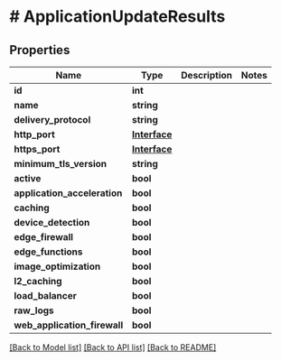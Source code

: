 # # ApplicationUpdateResults

## Properties

Name | Type | Description | Notes
------------ | ------------- | ------------- | -------------
**id** | **int** |  |
**name** | **string** |  |
**delivery_protocol** | **string** |  |
**http_port** | [**Interface**](Interface.md) |  |
**https_port** | [**Interface**](Interface.md) |  |
**minimum_tls_version** | **string** |  |
**active** | **bool** |  |
**application_acceleration** | **bool** |  |
**caching** | **bool** |  |
**device_detection** | **bool** |  |
**edge_firewall** | **bool** |  |
**edge_functions** | **bool** |  |
**image_optimization** | **bool** |  |
**l2_caching** | **bool** |  |
**load_balancer** | **bool** |  |
**raw_logs** | **bool** |  |
**web_application_firewall** | **bool** |  |

[[Back to Model list]](../../README.md#models) [[Back to API list]](../../README.md#endpoints) [[Back to README]](../../README.md)
